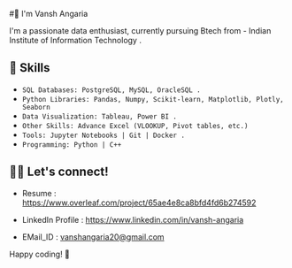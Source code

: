 #👋 I'm Vansh Angaria

I'm a passionate data enthusiast, currently pursuing Btech from - Indian Institute of Information Technology .

## 🌱 Skills

- `SQL Databases: PostgreSQL, MySQL, OracleSQL .`
- `Python Libraries: Pandas, Numpy, Scikit-learn, Matplotlib, Plotly, Seaborn`
- `Data Visualization: Tableau, Power BI .`
- `Other Skills: Advance Excel (VLOOKUP, Pivot tables, etc.)`
- `Tools: Jupyter Notebooks | Git | Docker .`
- `Programming: Python | C++`

## 👨‍💻 Let's connect!

   - Resume : https://www.overleaf.com/project/65ae4e8ca8bfd4fd6b274592
   
   - LinkedIn Profile : https://www.linkedin.com/in/vansh-angaria
   
   - EMail_ID : vanshangaria20@gmail.com

Happy coding! 🚀
